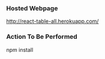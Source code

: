 ### Hosted Webpage
http://react-table-all.herokuapp.com/

### Action To Be Performed
npm install
































